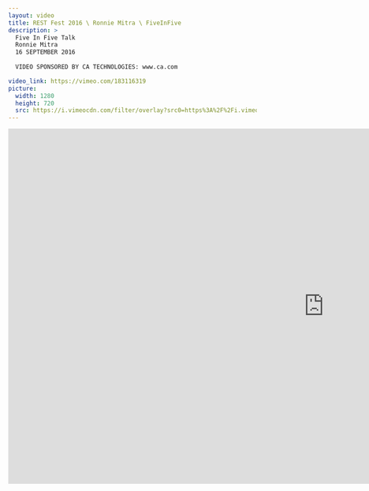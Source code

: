 ```yaml
---
layout: video
title: REST Fest 2016 \ Ronnie Mitra \ FiveInFive
description: >
  Five In Five Talk
  Ronnie Mitra
  16 SEPTEMBER 2016
  
  VIDEO SPONSORED BY CA TECHNOLOGIES: www.ca.com

video_link: https://vimeo.com/183116319
picture:
  width: 1280
  height: 720
  src: https://i.vimeocdn.com/filter/overlay?src0=https%3A%2F%2Fi.vimeocdn.com%2Fvideo%2F592229820_1280x720.jpg&src1=http%3A%2F%2Ff.vimeocdn.com%2Fp%2Fimages%2Fcrawler_play.png
---
```

<iframe src="https://player.vimeo.com/video/183116319?title=0&byline=0&portrait=0&badge=0&autopause=0&player_id=0" width="1280" height="720" frameborder="0" title="REST Fest 2016 \ Ronnie Mitra \ FiveInFive" webkitallowfullscreen mozallowfullscreen allowfullscreen></iframe>